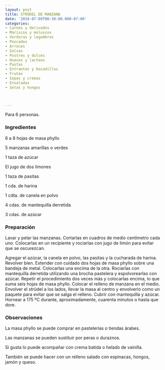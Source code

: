 ```yaml
---
layout: post
title: STRÜDEL DE MANZANA
date: '2010-07-09T00:30:00.000-07:00'
categories:
- Carnes y derivados
- Mariscos y moluscos
- Verduras y legumbres
- Pescados
- Arroces
- Salsas
- Postres y dulces
- Huevos y lacteos
- Pastas
- Entrantes y bocadillos
- Frutas
- Sopas y cremas
- Ensaladas
- Setas y hongos
 


---
```


Para 6 personas.

<h3>Ingredientes</h3>

6 a 8 hojas de masa phyllo

5 manzanas amarillas o verdes

1 taza de azúcar

El jugo de dos limones

1 taza de pasitas

1 cda. de harina

1 cdta. de canela en polvo

4 cdas. de mantequilla derretida

3 cdas. de azúcar

<h3>Preparación</h3>

Lavar y pelar las manzanas. Cortarlas en cuadros de medio centímetro cada uno. Colocarlas en un recipiente y rociarlas con jugo de limón para evitar que se oscurezcan.

Agregar el azúcar, la canela en polvo, las pasitas y la cucharada de harina. Revolver bien. Extender con cuidado dos hojas de masa phyllo sobre una bandeja de metal. Colocarlas una encima de la otra. Rociarlas con mantequilla derretida utilizando una brocha pastelera y espolvorearlas con azúcar. Repetir el procedimiento dos veces más y colocarlas encima, lo que suma seis hojas de masa phyllo. Colocar el relleno de manzana en el medio. Envolver el str&uuml;del a los lados, llevar la masa al centro y envolverlo como un paquete para evitar que se salga el relleno. Cubrir con mantequilla y azúcar. Hornear a 175 &ordm;C durante, aproximadamente, cuarenta minutos o hasta que dore.

<h3>Observaciones</h3>

La masa phyllo se puede comprar en pastelerías o tiendas árabes.

Las manzanas se pueden sustituir por peras o duraznos.

Si gusta lo puede acompañar con crema batida o helado de vainilla.

También se puede hacer con un relleno salado con espinacas, hongos, jamón y queso.

